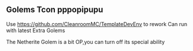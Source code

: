 ## Golems Tcon pppopipupu
Use https://github.com/CleanroomMC/TemplateDevEnv to rework
Can run with latest Extra Golems

The Netherite Golem is a bit OP,you can turn off its special ability